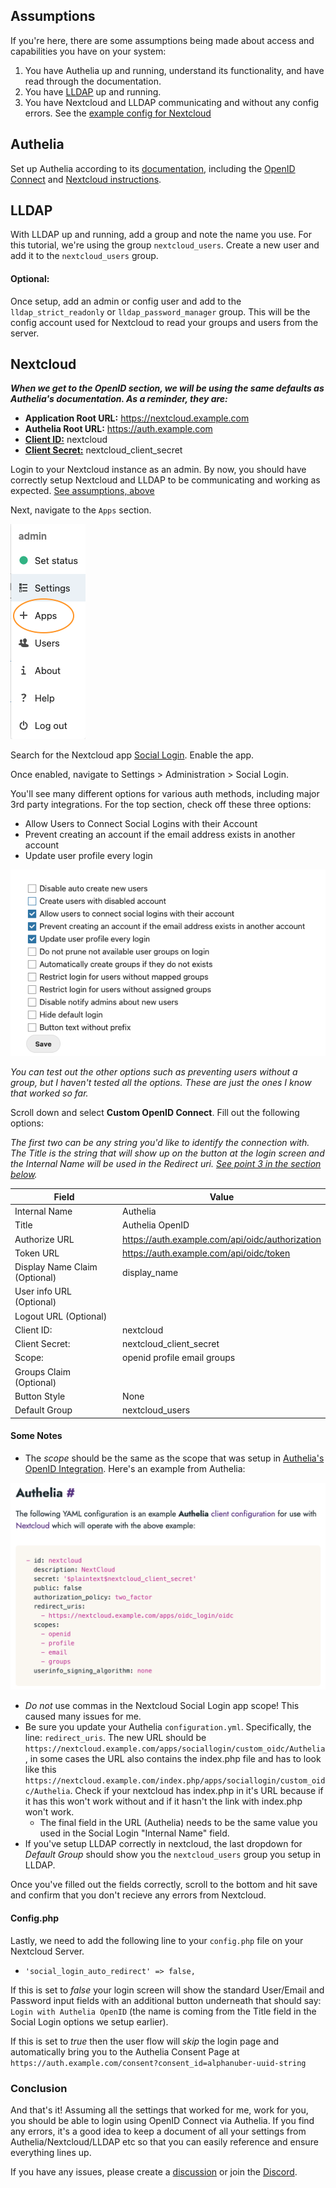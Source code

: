 ## Assumptions

If you're here, there are some assumptions being made about access and capabilities you have on your system:
1. You have Authelia up and running, understand its functionality, and have read through the documentation. 
2. You have [LLDAP](https://github.com/lldap/lldap) up and running. 
3. You have Nextcloud and LLDAP communicating and without any config errors. See the [example config for Nextcloud](nextcloud.md)

## Authelia

Set up Authelia according to its [documentation](https://www.authelia.com/overview/prologue/introduction/), including the [OpenID Connect](https://www.authelia.com/configuration/identity-providers/open-id-connect/) and [Nextcloud instructions](https://www.authelia.com/integration/openid-connect/nextcloud/).

## LLDAP

With LLDAP up and running, add a group and note the name you use. For this tutorial, we're using the group `nextcloud_users`. Create a new user and add it to the `nextcloud_users` group. 

#### Optional:
Once setup, add an admin or config user and add to the `lldap_strict_readonly` or `lldap_password_manager` group. This will be the config account used for Nextcloud to read your groups and users from the server. 

## Nextcloud
**_When we get to the OpenID section, we will be using the same defaults as Authelia's documentation. As a reminder, they are:_** 

* **Application Root URL:** https://nextcloud.example.com
* **Authelia Root URL:** https://auth.example.com
* [**Client ID:**](https://www.authelia.com/configuration/identity-providers/open-id-connect/#id) nextcloud
* [**Client Secret:**](https://www.authelia.com/configuration/identity-providers/open-id-connect/#secret) nextcloud_client_secret

Login to your Nextcloud instance as an admin. By now, you should have correctly setup Nextcloud and LLDAP to be communicating and working as expected. [See assumptions, above](#assumptions)

Next, navigate to the `Apps` section. 

![nextcloud_apps.png](images/nextcloud_apps.png)

Search for the Nextcloud app [Social Login](https://apps.nextcloud.com/apps/sociallogin). Enable the app. 

Once enabled, navigate to Settings > Administration > Social Login.

You'll see many different options for various auth methods, including major 3rd party integrations. For the top section, check off these three options:
* Allow Users to Connect Social Logins with their Account
* Prevent creating an account if the email address exists in another account
* Update user profile every login

![nextcloud_sociallogin_checkboxes](images/nextcloud_sociallogin_checkboxes.png)

_You can test out the other options such as preventing users without a group, but I haven't tested all the options. These are just the ones I know that worked so far._

Scroll down and select **Custom OpenID Connect**. Fill out the following options:

_The first two can be any string you'd like to identify the connection with. The Title is the string that will show up on the button at the login screen and the Internal Name will be used in the Redirect uri. [See point 3 in the section below](#some-notes)._

| Field | Value |
|--|--|
| Internal Name | Authelia | 
|Title	| Authelia OpenID |
|Authorize URL | https://auth.example.com/api/oidc/authorization |
|Token URL	| https://auth.example.com/api/oidc/token |
|Display Name Claim (Optional) | display_name |
|User info URL (Optional) | | 			
|Logout URL (Optional) | |
|Client ID:	| nextcloud |
|Client Secret:	| nextcloud_client_secret |
|Scope: | openid profile email groups |
|Groups Claim (Optional) | 	| 			
|Button Style | None |
|Default Group	| nextcloud_users | 

#### Some Notes
* The *scope* should be the same as the scope that was setup in [Authelia's OpenID Integration](https://www.authelia.com/integration/openid-connect/nextcloud/#authelia). Here's an example from Authelia:

![Authelia OpenID Config](images/authelia_openid_config.png)

* *_Do not_* use commas in the Nextcloud Social Login app scope! This caused many issues for me.
* Be sure you update your Authelia `configuration.yml`. Specifically, the line: `redirect_uris`. The new URL should be 
`https://nextcloud.example.com/apps/sociallogin/custom_oidc/Authelia`, in some cases the URL also contains the index.php file and has to look like this `https://nextcloud.example.com/index.php/apps/sociallogin/custom_oidc/Authelia`. Check if your nextcloud has index.php in it's URL because if it has this won't work without and if it hasn't the link with index.php won't work.
    * The final field in the URL (Authelia) needs to be the same value you used in the Social Login "Internal Name" field. 
* If you've setup LLDAP correctly in nextcloud, the last dropdown for _Default Group_ should show you the `nextcloud_users` group you setup in LLDAP. 

Once you've filled out the fields correctly, scroll to the bottom and hit save and confirm that you don't recieve any errors from Nextcloud. 

#### Config.php
Lastly, we need to add the following line to your `config.php` file on your Nextcloud Server. 
* `'social_login_auto_redirect' => false,`

If this is set to *false* your login screen will show the standard User/Email and Password input fields with an additional button underneath that should say: `Login with Authelia OpenID` (the name is coming from the Title field in the Social Login options we setup earlier). 

If this is set to *true* then the user flow will _skip_ the login page and automatically bring you to the Authelia Consent Page at `https://auth.example.com/consent?consent_id=alphanuber-uuid-string`

### Conclusion
And that's it! Assuming all the settings that worked for me, work for you, you should be able to login using OpenID Connect via Authelia. If you find any errors, it's a good idea to keep a document of all your settings from Authelia/Nextcloud/LLDAP etc so that you can easily reference and ensure everything lines up.

If you have any issues, please create a [discussion](https://github.com/lldap/lldap/discussions) or join the [Discord](https://discord.gg/h5PEdRMNyP).
